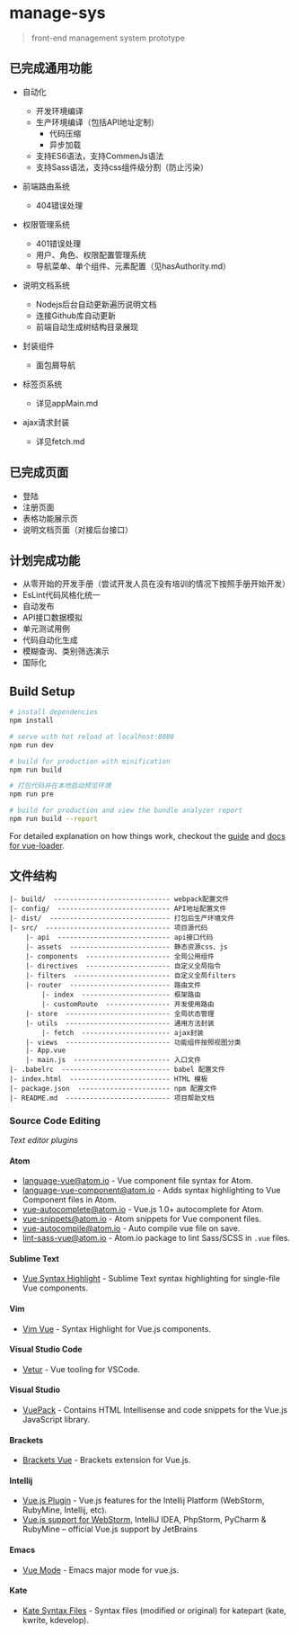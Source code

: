 # manage-sys

> front-end management system prototype

## 已完成通用功能
- 自动化
    - 开发环境编译
    - 生产环境编译（包括API地址定制）
        + 代码压缩
        + 异步加载
    - 支持ES6语法，支持CommenJs语法
    - 支持Sass语法，支持css组件级分割（防止污染）

- 前端路由系统
    - 404错误处理
- 权限管理系统
    - 401错误处理
    - 用户、角色、权限配置管理系统
    - 导航菜单、单个组件、元素配置（见hasAuthority.md）
- 说明文档系统
    - Nodejs后台自动更新遍历说明文档
    - 连接Github库自动更新
    - 前端自动生成树结构目录展现
- 封装组件
    - 面包屑导航
- 标签页系统
    - 详见appMain.md
- ajax请求封装
    - 详见fetch.md

## 已完成页面
- 登陆
- 注册页面
- 表格功能展示页
- 说明文档页面（对接后台接口）

## 计划完成功能
- 从零开始的开发手册（尝试开发人员在没有培训的情况下按照手册开始开发）
- EsLint代码风格化统一
- 自动发布
- API接口数据模拟
- 单元测试用例
- 代码自动化生成
- 模糊查询、类别筛选演示
- 国际化

## Build Setup

``` bash
# install dependencies
npm install

# serve with hot reload at localhost:8080
npm run dev

# build for production with minification
npm run build

# 打包代码并在本地启动预览环境
npm run pre

# build for production and view the bundle analyzer report
npm run build --report
```

For detailed explanation on how things work, checkout the [guide](http://vuejs-templates.github.io/webpack/) and [docs for vue-loader](http://vuejs.github.io/vue-loader).

## 文件结构
```text
|- build/  ----------------------------- webpack配置文件
|- config/  ---------------------------- API地址配置文件
|- dist/  ------------------------------ 打包后生产环境文件
|- src/  ------------------------------- 项目源代码
    |- api  ---------------------------- api接口代码
    |- assets  ------------------------- 静态资源css、js
    |- components  --------------------- 全局公用组件
    |- directives  --------------------- 自定义全局指令
    |- filters  ------------------------ 自定义全局filters
    |- router  ------------------------- 路由文件
        |- index  ---------------------- 框架路由
        |- customRoute  ---------------- 开发使用路由
    |- store  -------------------------- 全局状态管理
    |- utils  -------------------------- 通用方法封装
        |- fetch  ---------------------- ajax封装
    |- views  -------------------------- 功能组件按照视图分类
    |- App.vue
    |- main.js  ------------------------ 入口文件
|- .babelrc  --------------------------- babel 配置文件
|- index.html  ------------------------- HTML 模板
|- package.json  ----------------------- npm 配置文件
|- README.md  -------------------------- 项目帮助文档
```

### Source Code Editing

*Text editor plugins*

#### Atom

 - [language-vue@atom.io](https://github.com/hedefalk/atom-vue) - Vue component file syntax for Atom.
 - [language-vue-component@atom.io](https://github.com/CYBAI/language-vue-component) - Adds syntax highlighting to Vue Component files in Atom.
 - [vue-autocomplete@atom.io](https://github.com/ealves-pt/atom-vue-autocomplete) - Vue.js 1.0+ autocomplete for Atom.
 - [vue-snippets@atom.io](https://github.com/ealves-pt/atom-vue-snippets) - Atom snippets for Vue component files.
 - [vue-autocompile@atom.io](https://github.com/paulpflug/vue-autocompile) - Auto compile vue file on save.
 - [lint-sass-vue@atom.io](https://github.com/fsblemos/lint-sass-vue) - Atom.io package to lint Sass/SCSS in `.vue` files.

#### Sublime Text

 - [Vue Syntax Highlight](https://github.com/vuejs/vue-syntax-highlight) - Sublime Text syntax highlighting for single-file Vue components.

#### Vim

 - [Vim Vue](https://github.com/posva/vim-vue) - Syntax Highlight for Vue.js components.

#### Visual Studio Code

 - [Vetur](https://github.com/octref/vetur) - Vue tooling for VSCode.

#### Visual Studio

 - [VuePack](https://github.com/madskristensen/VuePack) - Contains HTML Intellisense and code snippets for the Vue.js JavaScript library.

#### Brackets

 - [Brackets Vue](https://github.com/pandao/brackets-vue) - Brackets extension for Vue.js.

#### Intellij

 - [Vue.js Plugin](https://github.com/postalservice14/vuejs-plugin) - Vue.js features for the Intellij Platform (WebStorm, RubyMine, Intellij, etc).
 - [Vue.js support for WebStorm](https://github.com/JetBrains/intellij-plugins/tree/master/vuejs), IntelliJ IDEA, PhpStorm, PyCharm & RubyMine – official Vue.js support by JetBrains

#### Emacs

 - [Vue Mode](https://github.com/CodeFalling/vue-mode) - Emacs major mode for vue.js.

#### Kate

 - [Kate Syntax Files](https://github.com/mtorromeo/kate-syntax-files) - Syntax files (modified or original) for katepart (kate, kwrite, kdevelop).
